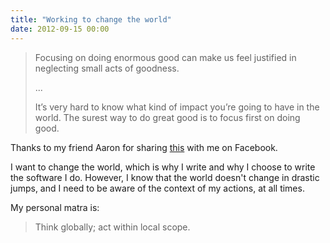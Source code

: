 ```yaml
---
title: "Working to change the world"
date: 2012-09-15 00:00
---
```


<blockquote>
  <p>Focusing on doing enormous good can make us feel justified in neglecting small acts of goodness.</p>
  
  <p>...</p>
  
  <p>It’s very hard to know what kind of impact you’re going to have in the world. The surest way to do great good is to focus first on doing good.</p>

</blockquote>

<p>Thanks to my friend Aaron for sharing <a href="http://www.johndcook.com/blog/2012/09/15/working-to-change-the-world/">this</a> with me on Facebook. </p>

<p>I want to change the world, which is why I write and why I choose to write the software I do. However, I know that the world doesn't change in drastic jumps, and I need to be aware of the context of my actions, at all times. </p>

<p>My personal matra is:</p>

<blockquote>
  <p>Think globally; act within local scope.</p>

</blockquote>

<!-- more -->

